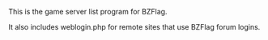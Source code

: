 This is the game server list program for BZFlag.

It also includes weblogin.php for remote sites that use BZFlag forum logins.
